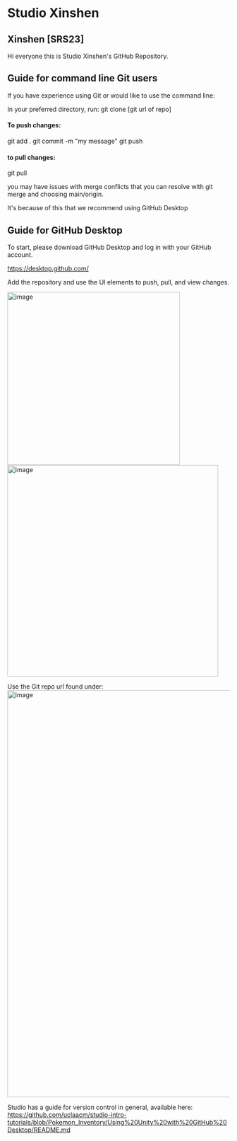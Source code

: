 # Studio Xinshen

##  Xinshen [SRS23]


Hi everyone this is Studio Xinshen's GitHub Repository.

## Guide for command line Git users

If you have experience using Git or would like to use the command line:

In your preferred directory, run:
git clone [git url of repo]

#### To push changes:

git add .
git commit -m "my message"
git push

#### to pull changes:

git pull

you may have issues with merge conflicts that you can resolve with git merge and choosing main/origin.

It's because of this that we recommend using GitHub Desktop


## Guide for GitHub Desktop

To start, please download GitHub Desktop and log in with your GitHub account.  

https://desktop.github.com/

Add the repository and use the UI elements to push, pull, and view changes.  

<img width="391" alt="image" src="https://user-images.githubusercontent.com/43794047/214461290-08efb280-4fb1-4e17-95fb-32cc42748c2d.png">  

<img width="478" alt="image" src="https://user-images.githubusercontent.com/43794047/214461322-bcb2e823-8732-419e-a9ca-8caefc709cb4.png">  

Use the Git repo url found under:  
<img width="920" alt="image" src="https://user-images.githubusercontent.com/43794047/214461419-cb9aad4c-ce6d-45ca-9e69-d12a209492da.png">


Studio has a guide for version control in general, available here:
https://github.com/uclaacm/studio-intro-tutorials/blob/Pokemon_Inventory/Using%20Unity%20with%20GitHub%20Desktop/README.md


